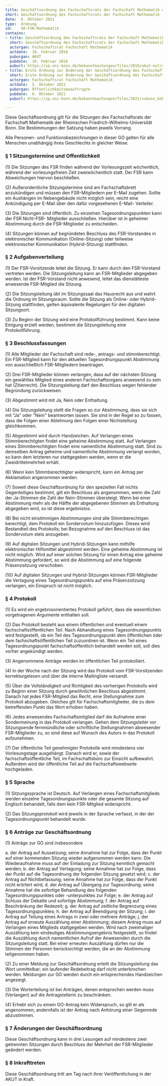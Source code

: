 ```yaml
---
title: Geschäftsordnung des Fachschaftsrats der Fachschaft Mathematik der Rheinischen Friedrich-Wilhelms-Universität Bonn
short: Geschäftsordnung des Fachschaftsrats der Fachschaft Mathematik
date:  6. Oktober 2021
type:  Ordnung
id:    GO-FSR-Mathematik
contains:
- title: Geschäftsordnung des Fachschaftsrats der Fachschaft Mathematik der Rheinischen Friedrich-Wilhelms-Universität Bonn
  short: Geschäftsordnung des Fachschaftsrats der Fachschaft Mathematik
  actorgan: Fachschaftsrat Fachschaft Mathematik
  actdate:  10. Februar 2016
  puborgan: AKUT
  pubdate:  10. Februar 2016
  puburl: https://sp.uni-bonn.de/bekanntmachungen/files/2016/akut-extra__Gesch%C3%A4ftsordnung-des-Fachschaftsrats-der-Fachschaft-Mathematik-der-Rheinischen-Friedrich-Wilhelms-Universit%C3%A4t-Bonn.pdf
- title: Erste Ordnung zur Änderung der Geschäftsordnung des Fachschaftsrates der Fachschaft Mathematik
  short: Erste Ordnung zur Änderung der Geschäftsordnung des Fachschaftsrates der Fachschaft Mathematik
  actorgan: Fachschaftsrat Fachschaft Mathematik
  actdate:  5. Oktober 2021
  puborgan: Öffentlichkeitsbeauftragte
  pubdate:  6. Oktober 2021
  puburl: https://sp.uni-bonn.de/bekanntmachungen/files/2021/vsbonn_bekanntmachung_2021-53.pdf

---
```


Diese Geschäftsordnung gilt für die Sitzungen des Fachschaftsrats der Fachschaft Mathematik der
Rheinischen Friedrich-Wilhelms-Universität Bonn. Die Bestimmungen der Satzung haben jeweils
Vorrang.

Alle Personen- und Funktionsbezeichnungen in dieser GO gelten für alle Menschen unabhängig ihres
Geschlechts in gleicher Weise.

### § 1 Sitzungstermine und Offentlichkeit

(1) Die Sitzungen des FSR finden während der Vorlesungszeit wöchentlich, während der vorlesungsfreien
Zeit zweiwöchentlich statt. Der FSR kann Abweichungen hiervon beschließen.

(2) Außerordentliche Sitzungstermine sind am Fachschaftsbrett anzukündigen und müssen
den FSR-Mitgliedern per E-Mail zugehen. Sollte ein Aushängen im Nebengebäude nicht
möglich sein, reicht eine Ankündigung per E-Mail über den dafür vorgesehenen E-Mail-
Verteiler.

(3) Die Sitzungen sind öffentlich. Zu einzelnen Tagesordnungspunkten kann der FSR Nicht-FSR-
Mitglieder ausschließen. Hierüber ist in geheimer Abstimmung durch die FSR-Mitglieder zu entscheiden.

(4) Sitzungen können auf begründeten Beschluss des FSR-Vorstandes in elektronischer Kommunikation
(Online-Sitzung) oder teilweise elektronischer Kommunikation (Hybrid-Sitzung)
stattfinden.


### § 2 Aufgabenverteilung

(1) Der FSR-Vorsitzende leitet die Sitzung. Er kann durch den FSR-Vorstand vertreten werden. Die
Sitzungsleitung kann an FSR-Mitglieder abgegeben werden. Ist der FSR-Vorstand nicht anwesend,
leitet das dienstälteste anwesende FSR-Mitglied die Sitzung.

(2) Die Sitzungsleitung übt im Sitzungssaal das Hausrecht aus und wahrt die Ordnung im
Sitzungsraum. Sollte die Sitzung als Online- oder Hybrid-Sitzung stattfinden, gelten äquivalente
Regelungen für den digitalen Sitzungsort.

(3) Zu Beginn der Sitzung wird eine Protokollführung bestimmt. Kann keine Einigung erzielt
werden, bestimmt die Sitzungsleitung eine Protokollführung.


### § 3 Beschlussfassungen

(1) Alle Mitglieder der Fachschaft sind rede-, antrags- und stimmberechtigt. Ein FSR-Mitglied
kann für den aktuellen Tagesordnungspunkt Abstimmung von ausschließlich FSR-Mitgliedern beantragen.

(2) Drei FSR-Mitglieder können verlangen, dass auf der nächsten Sitzung ein gewähltes Mitglied
eines anderen Fachschaftsorgans anwesend zu sein hat (Zitierrecht). Die Sitzungsleitung darf den
Beschluss wegen fehlender Begründung zurückweisen.

(3) Abgestimmt wird mit Ja, Nein oder Enthaltung.

(4) Die Sitzungsleitung stellt die Fragen so zur Abstimmung, dass sie sich mit "Ja" oder "Nein"
beantworten lassen. Sie sind in der Regel so zu fassen, dass die Folgen einer Ablehnung den Folgen
einer Nichtstellung gleichkommen.

(5) Abgestimmt wird durch Handzeichen. Auf Verlangen eines Stimmberechtigten findet eine geheime
Abstimmung statt. Auf Verlangen eines Stimmberechtigten findet eine namentliche Abstimmung
statt. Sind zu demselben Antrag geheime und namentliche Abstimmung verlangt worden, so kann
dem letzteren nur stattgegeben werden, wenn er die Zweidrittelmehrheit erhält.

(6) Wenn kein Stimmberechtigter widerspricht, kann ein Antrag per Akklamation angenommen
werden.

(7) Soweit diese Geschäftsordnung für den speziellen Fall nichts Gegenteiliges bestimmt, gilt ein
Beschluss als angenommen, wenn die Zahl der Ja-Stimmen die Zahl der Nein-Stimmen übersteigt.
Wenn bei einer Abstimmung mehr als die Hälfte der abgegebenen Stimmen als Enthaltung abgegeben
wird, so ist diese ergebnislos.

(8) Bei nicht einstimmigen Abstimmungen sind alle Stimmberechtigen berechtigt, dem Protokoll
ein Sondervotum hinzuzufügen. Dieses wird Bestandteil des Protokolls; bei Bezugnahme auf den
Beschluss ist das Sondervotum stets anzugeben.

(9) Auf digitalen Sitzungen und Hybrid-Sitzungen kann mithilfe elektronischer Hilfsmittel
abgestimmt werden. Eine geheime Abstimmung ist nicht möglich. Wird auf einer solchen
Sitzung für einen Antrag eine geheime Abstimmung gefordert, so wird die Abstimmung
auf eine folgende Präsenzsitzung verschoben.

(10) Auf digitalen Sitzungen und Hybrid-Sitzungen können FSR-Mitglieder die Vertagung eines
Tagesordnungspunkts auf eine Präsenzsitzung verlangen, ein Einspruch ist nicht möglich.


### § 4 Protokoll

(1) Es wird ein ergebnisorientiertes Protokoll geführt, dass die wesentlichen vorgetragenen Argumente
enthalten soll.

(2) Das Protokoll besteht aus einem öffentlichen und eventuell einem fachschaftsöffentlichen Teil.
Nach Abhandlung eines Tagesordnungspunkts wird festgestellt, ob ein Teil des Tagesordnungspunkt
dem öffentlichen öder dem fachschaftsöffentlichen Teil zuzuordnen ist. Wenn ein Teil eines Tagesordnungspunkt
fachschaftsöffentlich behandelt werden soll, soll dies vorher angekündigt werden.

(3) Angenommene Anträge werden im öffentlichen Teil protokolliert.

(4) In der Woche nach der Sitzung wird das Protokoll vom FSR-Vorsitzenden korrekturgelesen und
über die interne Mailingliste versandt.

(5) Über die Vollständigkeit und Richtigkeit des vorherigen Protokolls wird zu Beginn einer Sitzung
durch gewöhnlichen Beschluss abgestimmt. Danach hat jedes FSR-Mitglied das Recht, eine Stellungnahme
zum Protokoll abzugeben. Gleiches gilt für Fachschaftsmitglieder, die zu dem betreffenden
Punkt das Wort erhoben haben.

(6) Jedes anwesendes Fachschaftsmitglied darf die Aufnahme einer Sondermeinung in das Protokoll
verlangen. Gehen dem Sitzungsleiter vor Sitzungsende fernmündliche oder schriftliche Stellungnahmen
abwesender FSR-Mitglieder zu, so sind diese auf Wunsch des Autors in das Protokoll
aufzunehmen.

(7) Der öffentliche Teil genehmigter Protokolle wird mindestens vier Vorlesungstage ausgehängt.
Danach wird er, sowie der fachschaftsöffentliche Teil, im Fachschaftsbüro zur Einsicht aufbewahrt.
Außerdem wird der öffentliche Teil auf die Fachschaftswebseite hochgeladen.


### § 5 Sprache

(1) Sitzungssprache ist Deutsch. Auf Verlangen eines Fachschaftsmitglieds werden einzelne Tagesordnungspunkte
oder die gesamte Sitzung auf Englisch behandelt, falls dem kein FSR-Mitglied widerspricht.

(2) Das Sitzungsprotokoll wird jeweils in der Sprache verfasst, in der der Tagesordnungspunkt
behandelt wurde.


### § 6 Anträge zur Geschäftsordnung

(1) Anträge zur GO sind insbesondere

a. der Antrag auf Aussetzung; seine Annahme hat zur Folge, dass der Punkt auf einer kommenden
    Sitzung wieder aufgenommen werden kann. Die Wiederaufnahme muss auf der Einladung zur
    Sitzung kenntlich gemacht werden;
b. der Antrag auf Vertagung; seine Annahme hat zur Folge, dass der Punkt auf die Tagesordnung
    der folgenden Sitzung gesetzt wird;
c. der Antrag auf Nichtbefassung; seine Annahme hat zur Folge, dass der Punkt nicht erörtert
    wird;
d. der Antrag auf Übergang zur Tagesordnung; seine Annahme hat die sofortige Behandlung des
    folgenden Tagesordnungspunktes oder -unterpunktes zur Folge;
e. der Antrag auf Schluss der Debatte und sofortige Abstimmung;
f. der Antrag auf Beschränkung der Redezeit;
g. der Antrag auf zeitliche Begrenzung eines Tagesordnungspunktes;
h. der Antrag auf Beendigung der Sitzung;
i. der Antrag auf Teilung eines Antrags in zwei oder mehrere Anträge;
j. der Antrag auf erneute Auszählung einer Abstimmung; diesem Antrag muss auf Verlangen
    eines Mitglieds stattgegeben werden. Wird nach zweimaliger Auszählung kein eindeutiges Abstimmungsergebnis
    festgestellt, so findet die Auszählung durch namentlichen Aufruf der Anwesenden
    durch die Sitzungsleitung statt. Bei einer erneuten Auszählung dürfen nur die Stimmen
    der Personen berücksichtigt werden, die an der Abstimmung teilgenommen haben.

(2) Zu einer Meldung zur Geschäftsordnung erteilt die Sitzungsleitung das Wort unmittelbar;
ein laufender Redebeitrag darf nicht unterbrochen werden. Meldungen zur GO werden durch ein
entsprechendes Handzeichen angezeigt.

(3) Die Worterteilung ist bei Anträgen, denen entsprochen werden muss (Verlangen) auf die Antragstellerin zu beschränken.

(4) Erhebt sich zu einem GO-Antrag kein Widerspruch, so gilt er als angenommen; andernfalls ist
der Antrag nach Anhörung einer Gegenrede abzustimmen.


### § 7 Änderungen der Geschäftsordnung

Diese Geschäftsordnung kann in drei Lesungen auf mindestens zwei getrennten Sitzungen durch
Beschluss der Mehrheit der FSR-Mitglieder geändert werden.


### § 8 Inkrafttreten

Diese Geschäftsordnung tritt am Tag nach ihrer Veröffentlichung in der AKUT in Kraft.
